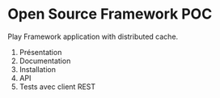 Open Source Framework POC
===========

Play Framework application with distributed cache.

1) Présentation
2) Documentation
3) Installation
3) API
4) Tests avec client REST
